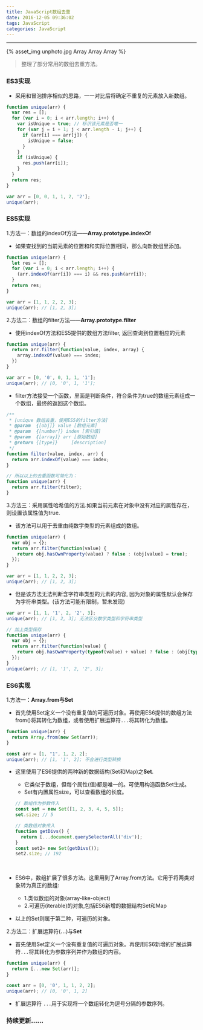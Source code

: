 ```yaml
---
title: JavaScript数组去重
date: 2016-12-05 09:36:02
tags: JavaScript
categories: JavaScript
---
```


<hr/>

{% asset_img unphoto.jpg Array Array Array %}

<blockquote>
  整理了部分常用的数组去重方法。

</blockquote>

<!-- more -->

### ES3实现

*  采用和冒泡排序相似的思路，一一对比后将确定不重复的元素放入新数组。

```javascript
function unique(arr) {
  var res = [];
  for (var i = 0; i < arr.length; i++) {
    var isUnique = true; // 标识该元素是否唯一
    for (var j = i + 1; j < arr.length - i; j++) {
      if (arr[i] === arr[j]) {
        isUnique = false;
      }
    }
    if (isUnique) {
      res.push(arr[i]);
    }
  }
  return res;
}

var arr = [0, 0, 1, 1, 2, '2'];
unique(arr);
```

### ES5实现

1.方法一：数组的indexOf方法——**Array.prototype.indexO**f

*  如果查找到的当前元素的位置和和实际位置相同，那么向新数组里添加。

```javascript
function unique(arr) {
  let res = [];
  for (var i = 0; i < arr.length; i++) {
    (arr.indexOf(arr[i]) === i) && res.push(arr[i]);
  }
  return res;
}

var arr = [1, 1, 2, 2, 3];
unique(arr); // [1, 2, 3];
```

2.方法二：数组的filter方法——**Array.prototype.filter**

*  使用indexOf方法和ES5提供的数组方法filter, 返回查询到位置相应的元素
```javascript
function unique(arr) {
  return arr.filter(function(value, index, array) {
    array.indexOf(value) === index;
  })
}

var arr = [0, '0', 0, 1, 1, '1'];
unique(arr); // [0, '0', 1, '1'];
```

*  filter方法接受一个函数，里面是判断条件，符合条件为true的数组元素组成一个数组，最终的返回这个数组。

```javascript
/**
 * [unique 数组去重，使用ES5的filter方法]
 * @param  {[obj]} value [数组元素]
 * @param  {[number]} index [索引值]
 * @param  {[array]} arr [原始数组]
 * @return {[type]}     [description]
 */
function filter(value, index, arr) {
  return arr.indexOf(value) === index;
}

// 所以以上的去重函数可简化为：
function unique(arr) {
  return arr.filter(filter);
}
```

3.方法三：采用属性哈希值的方法.如果当前元素在对象中没有对应的属性存在，则设置该属性值为true.

*  该方法可以用于去重由纯数字类型的元素组成的数组。

```javascript
function unique(arr) {
  var obj = {};
  return arr.filter(function(value) {
    return obj.hasOwnProperty(value) ? false : (obj[value] = true);
  });
}

var arr = [1, 1, 2, 2, 3];
unique(arr); // [1, 2, 3];
```

* 但是该方法无法判断含字符串类型的元素的内容, 因为对象的属性默认会保存为字符串类型。(该方法可能有限制，暂未发现)

```javascript
var arr = [1, 1, '1', 2, '2', 3];
unique(arr); // [1, 2, 3]; 无法区分数字类型和字符串类型

// 加上类型保存
function unique(arr) {
  var obj = {};
  return arr.filter(function(value) {
    return obj.hasOwnProperty(typeof(value) + value) ? false : (obj[typeof(value) + value] = true);
  });
}
unique(arr); // [1, '1', 2, '2', 3];
```

### ES6实现

1.方法一：**Array.from与Set**

* 首先使用Set定义一个没有重复值的可遍历对象。再使用ES6提供的数组方法from()将其转化为数组，或者使用扩展运算符`...`将其转化为数组。

```javascript
function unique(arr) {
  return Array.from(new Set(arr));
}

const arr = [1, "1", 1, 2, 2];
unique(arr); // [1, '1', 2]; 不会进行类型转换
```

* 这里使用了ES6提供的两种新的数据结构(Set和Map)之**Set**.

  * 它类似于数组，但每个属性(值)都是唯一的。可使用构造函数Set生成。
  * Set有内置属性size，可以查看数组的长度。

  ```javascript
  // 数组作为参数传入
  const set = new Set([1, 2, 3, 4, 5, 5]);
  set.size; // 5

  // 类数组对象传入
  function getDivs() {
    return [...document.querySelectorAll('div')];
  }
  const set2= new Set(getDivs());
  set2.size; // 192
  ```

  ​

* ES6中，数组扩展了很多方法。这里用到了Array.from方法。它用于将两类对象转为真正的数组:

  * 1.类似数组的对象(array-like-object)
  * 2.可遍历(iterable)的对象,包括ES6新增的数据结构Set和Map

* 以上的Set则属于第二种，可遍历的对象。

2.方法二：扩展运算符(**…**)与**Set**

* 首先使用Set定义一个没有重复值的可遍历对象。再使用ES6新增的扩展运算符`...`将其转化为参数序列并作为数组的内容。

```javascript
function unique(arr) {
  return [...new Set(arr)];
}

const arr = [0, '0', 1, 1, 2, 2];
unique(arr); // [0, '0', 1, 2]
```

* 扩展运算符 `...`用于实现将一个数组转化为逗号分隔的参数序列。

### 持续更新……